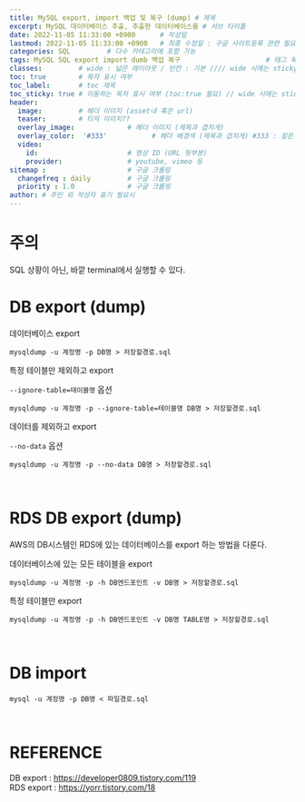 ```yaml
---
title: MySQL export, import 백업 및 복구 (dump) # 제목
excerpt: MySQL 데이터베이스 추출, 추출한 데이터베이스를 # 서브 타이틀
date: 2022-11-05 11:33:00 +0900      # 작성일
lastmod: 2022-11-05 11:33:00 +0900   # 최종 수정일 : 구글 사이트등록 관련 필요
categories: SQL         # 다수 카테고리에 포함 가능
tags: MySQL SQL export import dumb 백업 복구                     # 태그 복수개 가능
classes:         # wide : 넓은 레이아웃 / 빈칸 : 기본 //// wide 시에는 sticky toc 불가
toc: true        # 목차 표시 여부
toc_label:       # toc 제목
toc_sticky: true # 이동하는 목차 표시 여부 (toc:true 필요) // wide 시에는 sticky toc 불가
header: 
  image:         # 헤더 이미지 (asset내 혹은 url)
  teaser:        # 티저 이미지??
  overlay_image:             # 헤더 이미지 (제목과 겹치게)
  overlay_color:  '#333'           # 헤더 배경색 (제목과 겹치게) #333 : 짙은 회색
  video:
    id:                      # 영상 ID (URL 뒷부분)
    provider:                # youtube, vimeo 등
sitemap :                    # 구글 크롤링
  changefreq : daily         # 구글 크롤링
  priority : 1.0             # 구글 크롤링
author: # 주인 외 작성자 표기 필요시
---
```

<!--postNo: 20221105_001-->

# 주의
SQL 상황이 아닌, 바깥 terminal에서 실행할 수 있다.


# DB export (dump)

데이터베이스 export
```terminal
mysqldump -u 계정명 -p DB명 > 저장할경로.sql
```

특정 테이블만 제외하고 export

`--ignore-table=테이블명` 옵션

```terminal
mysqldump -u 계정명 -p --ignore-table=테이블명 DB명 > 저장할경로.sql
```

데이터를 제외하고 export

`--no-data` 옵션

```terminal
mysqldump -u 계정명 -p --no-data DB명 > 저장할경로.sql
```


<br>

# RDS DB export (dump)

AWS의 DB시스템인 RDS에 있는 데이터베이스를 export 하는 방법을 다룬다.  

데이터베이스에 있는 모든 테이블을 export  

```terminal
mysqldump -u 계정명 -p -h DB엔드포인트 -v DB명 > 저장할경로.sql
```

특정 테이블만 export  

```terminal
mysqldump -u 계정명 -p -h DB엔드포인트 -v DB명 TABLE명 > 저장할경로.sql
```

<br>

# DB import

```terminal
mysql -u 계정명 -p DB명 < 파일경로.sql
```

<br>

# REFERENCE

DB export : https://developer0809.tistory.com/119   
RDS export : https://yorr.tistory.com/18  